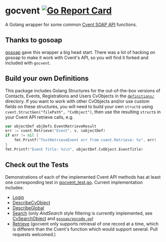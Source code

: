 # gocvent [![Go Report Card](https://goreportcard.com/badge/github.com/matthewpoer/gocvent)](https://goreportcard.com/report/github.com/matthewpoer/gocvent)

A Golang wrapper for some common [Cvent SOAP API](https://developers.cvent.com/documentation/soap-api/) functions.

## Thanks to gosoap
[gosoap](https://github.com/tiaguinho/gosoap) gave this wrapper a big head start. There was a lot of hacking on gosoap to make it work with Cvent's API, so you will find it forked and included with `gocvent`.

## Build your own Definitions
This package includes Golang Structures for the out-of-the-box versions of Contacts, Events, Registrations and Users CvObjects in the [`definitions/`](definitions/) directory. If you want to work with other CvObjects and/or use custom fields on these structures, you will need to build your own `struct`s using `cvent.StructGen("filePath", "CvObject")`, then use the resulting `struct`s in your Cvent API retrieve calls, e.g.

```go
var objectDef objDefs.EventRetrieveResult
err := cvent.Retrieve("Event", v, &objectDef)
if err != nil {
    fmt.Printf("TestRetrieveEvent err from cvent.Retrieve: %s", err)
}
fmt.Printf("Event Title: %s\n", objectDef.CvObject.EventTitle)
```

## Check out the Tests
Demonstrations of each of the implemented Cvent API methods has at least one corresponding test in [gocvent_test.go](gocvent_test.go). Current implementation includes:
* [Login](https://developers.cvent.com/documentation/soap-api/call-definitions/authentication/login/)
* [DescribeCvObject](https://developers.cvent.com/documentation/soap-api/call-definitions/object-metadata-calls/describecvobject/)
* [DescribeGlobal](https://developers.cvent.com/documentation/soap-api/call-definitions/object-metadata-calls/describeglobal/)
* [Search](https://developers.cvent.com/documentation/soap-api/call-definitions/search-and-retrieve/search/) (only _AndSearch_ style filtering is currently implemented, see [CvSearchObject](https://developers.cvent.com/documentation/soap-api/object-definitions/cvsearchobject/) and [`gosoap/encode.go`](gosoap/encode.go#L76))
* [Retrieve](https://developers.cvent.com/documentation/soap-api/call-definitions/search-and-retrieve/retrieve/) (gocvent only supports retrieval of one record at a time, which is different than the Cvent's function which would support several. Pull requests welcomed.)
